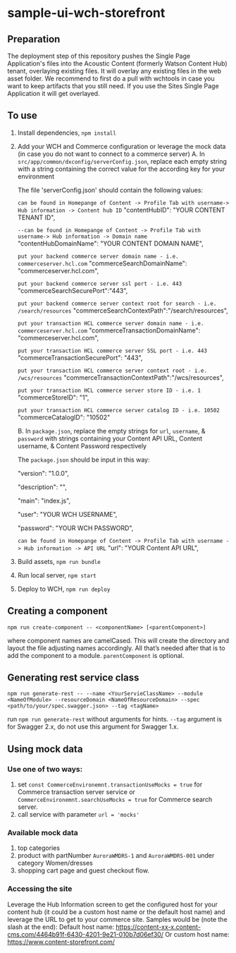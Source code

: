 # sample-ui-wch-storefront

Preparation
------
The deployment step of this repository pushes the Single Page Application's files into the Acoustic Content (formerly Watson Content Hub) tenant, overlaying existing files. It will overlay any existing files in the web asset folder. We recommend to first do a pull with wchtools in case you want to keep artifacts that you still need. If you use the Sites Single Page Application it will get overlayed.

To use
------

1. Install dependencies, `npm install`
2. Add your WCH and Commerce configuration or leverage the mock data (in case you do not want to connect to a commerce server)
	A. In `src/app/common/dxconfig/serverConfig.json`, replace each empty string with a string containing the correct value for the according key for your environment



	The file 'serverConfig.json' should contain the following values:

	`can be found in Homepange of Content -> Profile Tab with username-> Hub information -> Content hub ID`
	"contentHubID": "YOUR CONTENT TENANT ID", 

	`--can be found in Homepange of Content -> Profile Tab with username-> Hub information -> Domain name`
 	"contentHubDomainName": "YOUR CONTENT DOMAIN NAME",

 	`put your backend commerce server domain name - i.e. commerceserver.hcl.com`
 	"commerceSearchDomainName": "commerceserver.hcl.com", 

	`put your backend commerce server ssl port - i.e. 443`
 	"commerceSearchSecurePort":"443",

	`put your backend commerce server context root for search - i.e. /search/resources`
 	"commerceSearchContextPath":"/search/resources",

 	`put your transaction HCL commerce server domain name - i.e. commerceserver.hcl.com`
 	"commerceTransactionDomainName": "commerceserver.hcl.com", 

	`put your transaction HCL commerce server SSL port - i.e. 443`
 	"commerceTransactionSecurePort": "443",

	`put your transaction HCL commerce server context root - i.e. /wcs/resources`
 	"commerceTransactionContextPath":"/wcs/resources",

	`put your transaction HCL commerce server store ID - i.e. 1`
 	"commerceStoreID": "1",

	`put your transaction HCL commerce server catalog ID - i.e. 10502`
 	"commerceCatalogID": "10502"




	B. In `package.json`, replace the empty strings for `url`, `username`, & `password` with strings containing your Content API URL, Content username, & Content Password respectively



	The `package.json` should be input in this way:

	"version": "1.0.0",

	"description": "",

	"main": "index.js",

	"user": "YOUR WCH USERNAME",

	"password": "YOUR WCH PASSWORD",

	`can be found in Homepange of Content -> Profile Tab with username -> Hub information -> API URL`
	"url": "YOUR Content API URL",




3. Build assets, `npm run bundle`
4. Run local server, `npm start`
5. Deploy to WCH, `npm run deploy`


Creating a component
--------------------

`npm run create-component -- <componentName> [<parentComponent>]`

where component names are camelCased. This will create the directory and layout
the file adjusting names accordingly. All that’s needed after that is to add
the component to a module. `parentComponent` is optional.

Generating rest service class
---------------------------

`npm run generate-rest -- --name <YourServieClassName> --module <NameOfModule> --resourceDomain <NameOfResourceDomain> --spec <path/to/your/spec.swagger.json> --tag <tagName>`

run `npm run generate-rest` without arguments for hints. `--tag` argument is for Swagger 2.x, do not use this argument for Swagger 1.x.

Using mock data
-------------

### Use one of two ways:
1. set `const CommerceEnvironemnt.transactionUseMocks = true` for Commerce transaction server service or `CommerceEnvironemnt.searchUseMocks = true` for Commerce search server.
2. call service with parameter `url = 'mocks'`

### Available mock data
1. top categories
2. product with partNumber `AuroraWMDRS-1` and `AuroraWMDRS-001` under category Women/dresses
3. shopping cart page and guest checkout flow.

### Accessing the site
Leverage the Hub Information screen to get the configured host for your content hub (it could be a custom host name or the default host name) and leverage the URL to get to your commerce site. Samples would be (note the slash at the end):
Default host name: https://content-xx-x.content-cms.com/4464b91f-6430-4201-9e21-010b7d06ef30/
Or custom host name: https://www.content-storefront.com/

